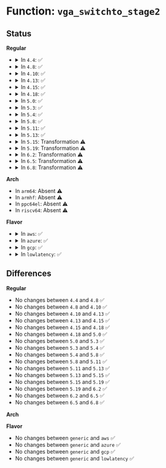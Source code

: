 # Function: <code>vga_switchto_stage2</code>

## Status
<b>Regular</b>
<ul>
<li>
<details>
<summary>In <code>4.4</code>: ✅</summary>

```c
int vga_switchto_stage2(struct vga_switcheroo_client *new_client);
```

**Collision:** Unique Static

**Inline:** No

**Transformation:** False

**Instances:**

```
In drivers/gpu/vga/vga_switcheroo.c (ffffffff81540fe0)
Location: drivers/gpu/vga/vga_switcheroo.c:529
Inline: False
Direct callers:
  - drivers/gpu/vga/vga_switcheroo.c:vga_switcheroo_process_delayed_switch
  - drivers/gpu/vga/vga_switcheroo.c:vga_switcheroo_debugfs_write
```
**Symbols:**

```
ffffffff81540fe0-ffffffff815410eb: vga_switchto_stage2 (STB_LOCAL)
```
</details>
</li>
<li>
<details>
<summary>In <code>4.8</code>: ✅</summary>

```c
int vga_switchto_stage2(struct vga_switcheroo_client *new_client);
```

**Collision:** Unique Static

**Inline:** No

**Transformation:** False

**Instances:**

```
In drivers/gpu/vga/vga_switcheroo.c (ffffffff81641f60)
Location: drivers/gpu/vga/vga_switcheroo.c:666
Inline: False
Direct callers:
  - drivers/gpu/vga/vga_switcheroo.c:vga_switcheroo_process_delayed_switch
  - drivers/gpu/vga/vga_switcheroo.c:vga_switcheroo_debugfs_write
```
**Symbols:**

```
ffffffff81641f60-ffffffff81642091: vga_switchto_stage2 (STB_LOCAL)
```
</details>
</li>
<li>
<details>
<summary>In <code>4.10</code>: ✅</summary>

```c
int vga_switchto_stage2(struct vga_switcheroo_client *new_client);
```

**Collision:** Unique Static

**Inline:** No

**Transformation:** False

**Instances:**

```
In drivers/gpu/vga/vga_switcheroo.c (ffffffff81673040)
Location: drivers/gpu/vga/vga_switcheroo.c:666
Inline: False
Direct callers:
  - drivers/gpu/vga/vga_switcheroo.c:vga_switcheroo_process_delayed_switch
  - drivers/gpu/vga/vga_switcheroo.c:vga_switcheroo_debugfs_write
```
**Symbols:**

```
ffffffff81673040-ffffffff81673171: vga_switchto_stage2 (STB_LOCAL)
```
</details>
</li>
<li>
<details>
<summary>In <code>4.13</code>: ✅</summary>

```c
int vga_switchto_stage2(struct vga_switcheroo_client *new_client);
```

**Collision:** Unique Static

**Inline:** No

**Transformation:** False

**Instances:**

```
In drivers/gpu/vga/vga_switcheroo.c (ffffffff81687220)
Location: drivers/gpu/vga/vga_switcheroo.c:667
Inline: False
Direct callers:
  - drivers/gpu/vga/vga_switcheroo.c:vga_switcheroo_process_delayed_switch
  - drivers/gpu/vga/vga_switcheroo.c:vga_switcheroo_debugfs_write
```
**Symbols:**

```
ffffffff81687220-ffffffff8168734b: vga_switchto_stage2 (STB_LOCAL)
```
</details>
</li>
<li>
<details>
<summary>In <code>4.15</code>: ✅</summary>

```c
int vga_switchto_stage2(struct vga_switcheroo_client *new_client);
```

**Collision:** Unique Static

**Inline:** No

**Transformation:** False

**Instances:**

```
In drivers/gpu/vga/vga_switcheroo.c (ffffffff816f0ac0)
Location: drivers/gpu/vga/vga_switcheroo.c:667
Inline: False
Direct callers:
  - drivers/gpu/vga/vga_switcheroo.c:vga_switcheroo_process_delayed_switch
  - drivers/gpu/vga/vga_switcheroo.c:vga_switcheroo_debugfs_write
```
**Symbols:**

```
ffffffff816f0ac0-ffffffff816f0bf4: vga_switchto_stage2 (STB_LOCAL)
```
</details>
</li>
<li>
<details>
<summary>In <code>4.18</code>: ✅</summary>

```c
int vga_switchto_stage2(struct vga_switcheroo_client *new_client);
```

**Collision:** Unique Static

**Inline:** No

**Transformation:** False

**Instances:**

```
In drivers/gpu/vga/vga_switcheroo.c (ffffffff8172d7a0)
Location: drivers/gpu/vga/vga_switcheroo.c:719
Inline: False
Direct callers:
  - drivers/gpu/vga/vga_switcheroo.c:vga_switcheroo_process_delayed_switch
  - drivers/gpu/vga/vga_switcheroo.c:vga_switcheroo_debugfs_write
```
**Symbols:**

```
ffffffff8172d7a0-ffffffff8172d902: vga_switchto_stage2 (STB_LOCAL)
```
</details>
</li>
<li>
<details>
<summary>In <code>5.0</code>: ✅</summary>

```c
int vga_switchto_stage2(struct vga_switcheroo_client *new_client);
```

**Collision:** Unique Static

**Inline:** No

**Transformation:** False

**Instances:**

```
In drivers/gpu/vga/vga_switcheroo.c (ffffffff8174ff40)
Location: drivers/gpu/vga/vga_switcheroo.c:724
Inline: False
Direct callers:
  - drivers/gpu/vga/vga_switcheroo.c:vga_switcheroo_process_delayed_switch
  - drivers/gpu/vga/vga_switcheroo.c:vga_switcheroo_debugfs_write
```
**Symbols:**

```
ffffffff8174ff40-ffffffff817500a2: vga_switchto_stage2 (STB_LOCAL)
```
</details>
</li>
<li>
<details>
<summary>In <code>5.3</code>: ✅</summary>

```c
int vga_switchto_stage2(struct vga_switcheroo_client *new_client);
```

**Collision:** Unique Static

**Inline:** No

**Transformation:** False

**Instances:**

```
In drivers/gpu/vga/vga_switcheroo.c (ffffffff8178bd30)
Location: drivers/gpu/vga/vga_switcheroo.c:723
Inline: False
Direct callers:
  - drivers/gpu/vga/vga_switcheroo.c:vga_switcheroo_process_delayed_switch
  - drivers/gpu/vga/vga_switcheroo.c:vga_switcheroo_debugfs_write
```
**Symbols:**

```
ffffffff8178bd30-ffffffff8178be5e: vga_switchto_stage2 (STB_LOCAL)
```
</details>
</li>
<li>
<details>
<summary>In <code>5.4</code>: ✅</summary>

```c
int vga_switchto_stage2(struct vga_switcheroo_client *new_client);
```

**Collision:** Unique Static

**Inline:** No

**Transformation:** False

**Instances:**

```
In drivers/gpu/vga/vga_switcheroo.c (ffffffff817af950)
Location: drivers/gpu/vga/vga_switcheroo.c:723
Inline: False
Direct callers:
  - drivers/gpu/vga/vga_switcheroo.c:vga_switcheroo_process_delayed_switch
  - drivers/gpu/vga/vga_switcheroo.c:vga_switcheroo_debugfs_write
```
**Symbols:**

```
ffffffff817af950-ffffffff817afa7e: vga_switchto_stage2 (STB_LOCAL)
```
</details>
</li>
<li>
<details>
<summary>In <code>5.8</code>: ✅</summary>

```c
int vga_switchto_stage2(struct vga_switcheroo_client *new_client);
```

**Collision:** Unique Static

**Inline:** No

**Transformation:** False

**Instances:**

```
In drivers/gpu/vga/vga_switcheroo.c (ffffffff818759c0)
Location: drivers/gpu/vga/vga_switcheroo.c:723
Inline: False
Direct callers:
  - drivers/gpu/vga/vga_switcheroo.c:vga_switcheroo_process_delayed_switch
  - drivers/gpu/vga/vga_switcheroo.c:vga_switcheroo_debugfs_write
```
**Symbols:**

```
ffffffff818759c0-ffffffff81875ad3: vga_switchto_stage2 (STB_LOCAL)
```
</details>
</li>
<li>
<details>
<summary>In <code>5.11</code>: ✅</summary>

```c
int vga_switchto_stage2(struct vga_switcheroo_client *new_client);
```

**Collision:** Unique Static

**Inline:** No

**Transformation:** False

**Instances:**

```
In drivers/gpu/vga/vga_switcheroo.c (ffffffff818842a0)
Location: drivers/gpu/vga/vga_switcheroo.c:723
Inline: False
Direct callers:
  - drivers/gpu/vga/vga_switcheroo.c:vga_switcheroo_process_delayed_switch
  - drivers/gpu/vga/vga_switcheroo.c:vga_switcheroo_debugfs_write
```
**Symbols:**

```
ffffffff818842a0-ffffffff818843b3: vga_switchto_stage2 (STB_LOCAL)
```
</details>
</li>
<li>
<details>
<summary>In <code>5.13</code>: ✅</summary>

```c
int vga_switchto_stage2(struct vga_switcheroo_client *new_client);
```

**Collision:** Unique Static

**Inline:** No

**Transformation:** False

**Instances:**

```
In drivers/gpu/vga/vga_switcheroo.c (ffffffff81866b20)
Location: drivers/gpu/vga/vga_switcheroo.c:723
Inline: False
Direct callers:
  - drivers/gpu/vga/vga_switcheroo.c:vga_switcheroo_process_delayed_switch
  - drivers/gpu/vga/vga_switcheroo.c:vga_switcheroo_debugfs_write
```
**Symbols:**

```
ffffffff81866b20-ffffffff81866c33: vga_switchto_stage2 (STB_LOCAL)
```
</details>
</li>
<li>
<details>
<summary>In <code>5.15</code>: Transformation ⚠️</summary>

```c
int vga_switchto_stage2(struct vga_switcheroo_client *new_client);
```

**Collision:** Unique Static

**Inline:** No

**Transformation:** True

**Instances:**

```
In drivers/gpu/vga/vga_switcheroo.c (0)
Location: drivers/gpu/vga/vga_switcheroo.c:723
Inline: False
Direct callers:
  - drivers/gpu/vga/vga_switcheroo.c:vga_switcheroo_process_delayed_switch
  - drivers/gpu/vga/vga_switcheroo.c:vga_switcheroo_debugfs_write
```
**Symbols:**

```
ffffffff818f6380-ffffffff818f64be: vga_switchto_stage2 (STB_LOCAL)
ffffffff81d0f5b4-ffffffff81d0f5f0: vga_switchto_stage2.cold (STB_LOCAL)
```
</details>
</li>
<li>
<details>
<summary>In <code>5.19</code>: Transformation ⚠️</summary>

```c
int vga_switchto_stage2(struct vga_switcheroo_client *new_client);
```

**Collision:** Unique Static

**Inline:** No

**Transformation:** True

**Instances:**

```
In drivers/gpu/vga/vga_switcheroo.c (0)
Location: drivers/gpu/vga/vga_switcheroo.c:723
Inline: False
Direct callers:
  - drivers/gpu/vga/vga_switcheroo.c:vga_switcheroo_process_delayed_switch
  - drivers/gpu/vga/vga_switcheroo.c:vga_switcheroo_debugfs_write
```
**Symbols:**

```
ffffffff81a46eb0-ffffffff81a47008: vga_switchto_stage2 (STB_LOCAL)
ffffffff81eda1cd-ffffffff81eda220: vga_switchto_stage2.cold (STB_LOCAL)
```
</details>
</li>
<li>
<details>
<summary>In <code>6.2</code>: Transformation ⚠️</summary>

```c
int vga_switchto_stage2(struct vga_switcheroo_client *new_client);
```

**Collision:** Unique Static

**Inline:** No

**Transformation:** True

**Instances:**

```
In drivers/gpu/vga/vga_switcheroo.c (0)
Location: drivers/gpu/vga/vga_switcheroo.c:723
Inline: False
Direct callers:
  - drivers/gpu/vga/vga_switcheroo.c:vga_switcheroo_process_delayed_switch
  - drivers/gpu/vga/vga_switcheroo.c:vga_switcheroo_debugfs_write
```
**Symbols:**

```
ffffffff81bcde70-ffffffff81bcdfc8: vga_switchto_stage2 (STB_LOCAL)
ffffffff8209cd2a-ffffffff8209cd7d: vga_switchto_stage2.cold (STB_LOCAL)
```
</details>
</li>
<li>
<details>
<summary>In <code>6.5</code>: Transformation ⚠️</summary>

```c
int vga_switchto_stage2(struct vga_switcheroo_client *new_client);
```

**Collision:** Unique Static

**Inline:** No

**Transformation:** True

**Instances:**

```
In drivers/gpu/vga/vga_switcheroo.c (0)
Location: drivers/gpu/vga/vga_switcheroo.c:723
Inline: False
Direct callers:
  - drivers/gpu/vga/vga_switcheroo.c:vga_switcheroo_process_delayed_switch
  - drivers/gpu/vga/vga_switcheroo.c:vga_switcheroo_debugfs_write
```
**Symbols:**

```
ffffffff81c25a60-ffffffff81c25bb8: vga_switchto_stage2 (STB_LOCAL)
ffffffff8211dc35-ffffffff8211dc88: vga_switchto_stage2.cold (STB_LOCAL)
```
</details>
</li>
<li>
<details>
<summary>In <code>6.8</code>: Transformation ⚠️</summary>

```c
int vga_switchto_stage2(struct vga_switcheroo_client *new_client);
```

**Collision:** Unique Static

**Inline:** No

**Transformation:** True

**Instances:**

```
In drivers/gpu/vga/vga_switcheroo.c (0)
Location: drivers/gpu/vga/vga_switcheroo.c:723
Inline: False
Direct callers:
  - drivers/gpu/vga/vga_switcheroo.c:vga_switcheroo_process_delayed_switch
  - drivers/gpu/vga/vga_switcheroo.c:vga_switcheroo_debugfs_write
```
**Symbols:**

```
ffffffff81cd81e0-ffffffff81cd8338: vga_switchto_stage2 (STB_LOCAL)
ffffffff821ff192-ffffffff821ff1e5: vga_switchto_stage2.cold (STB_LOCAL)
```
</details>
</li>
</ul>
<b>Arch</b>
<ul>
<li>
In <code>arm64</code>: Absent ⚠️
</li>
<li>
In <code>armhf</code>: Absent ⚠️
</li>
<li>
In <code>ppc64el</code>: Absent ⚠️
</li>
<li>
In <code>riscv64</code>: Absent ⚠️
</li>
</ul>
<b>Flavor</b>
<ul>
<li>
<details>
<summary>In <code>aws</code>: ✅</summary>

```c
int vga_switchto_stage2(struct vga_switcheroo_client *new_client);
```

**Collision:** Unique Static

**Inline:** No

**Transformation:** False

**Instances:**

```
In drivers/gpu/vga/vga_switcheroo.c (ffffffff81774480)
Location: drivers/gpu/vga/vga_switcheroo.c:723
Inline: False
Direct callers:
  - drivers/gpu/vga/vga_switcheroo.c:vga_switcheroo_process_delayed_switch
  - drivers/gpu/vga/vga_switcheroo.c:vga_switcheroo_debugfs_write
```
**Symbols:**

```
ffffffff81774480-ffffffff817745ae: vga_switchto_stage2 (STB_LOCAL)
```
</details>
</li>
<li>
<details>
<summary>In <code>azure</code>: ✅</summary>

```c
int vga_switchto_stage2(struct vga_switcheroo_client *new_client);
```

**Collision:** Unique Static

**Inline:** No

**Transformation:** False

**Instances:**

```
In drivers/gpu/vga/vga_switcheroo.c (ffffffff81754230)
Location: drivers/gpu/vga/vga_switcheroo.c:723
Inline: False
Direct callers:
  - drivers/gpu/vga/vga_switcheroo.c:vga_switcheroo_process_delayed_switch
  - drivers/gpu/vga/vga_switcheroo.c:vga_switcheroo_debugfs_write
```
**Symbols:**

```
ffffffff81754230-ffffffff8175435e: vga_switchto_stage2 (STB_LOCAL)
```
</details>
</li>
<li>
<details>
<summary>In <code>gcp</code>: ✅</summary>

```c
int vga_switchto_stage2(struct vga_switcheroo_client *new_client);
```

**Collision:** Unique Static

**Inline:** No

**Transformation:** False

**Instances:**

```
In drivers/gpu/vga/vga_switcheroo.c (ffffffff817a47d0)
Location: drivers/gpu/vga/vga_switcheroo.c:723
Inline: False
Direct callers:
  - drivers/gpu/vga/vga_switcheroo.c:vga_switcheroo_process_delayed_switch
  - drivers/gpu/vga/vga_switcheroo.c:vga_switcheroo_debugfs_write
```
**Symbols:**

```
ffffffff817a47d0-ffffffff817a48fe: vga_switchto_stage2 (STB_LOCAL)
```
</details>
</li>
<li>
<details>
<summary>In <code>lowlatency</code>: ✅</summary>

```c
int vga_switchto_stage2(struct vga_switcheroo_client *new_client);
```

**Collision:** Unique Static

**Inline:** No

**Transformation:** False

**Instances:**

```
In drivers/gpu/vga/vga_switcheroo.c (ffffffff817be650)
Location: drivers/gpu/vga/vga_switcheroo.c:723
Inline: False
Direct callers:
  - drivers/gpu/vga/vga_switcheroo.c:vga_switcheroo_process_delayed_switch
  - drivers/gpu/vga/vga_switcheroo.c:vga_switcheroo_debugfs_write
```
**Symbols:**

```
ffffffff817be650-ffffffff817be77e: vga_switchto_stage2 (STB_LOCAL)
```
</details>
</li>
</ul>

## Differences
<b>Regular</b>
<ul>
<li>
No changes between <code>4.4</code> and <code>4.8</code> ✅
</li>
<li>
No changes between <code>4.8</code> and <code>4.10</code> ✅
</li>
<li>
No changes between <code>4.10</code> and <code>4.13</code> ✅
</li>
<li>
No changes between <code>4.13</code> and <code>4.15</code> ✅
</li>
<li>
No changes between <code>4.15</code> and <code>4.18</code> ✅
</li>
<li>
No changes between <code>4.18</code> and <code>5.0</code> ✅
</li>
<li>
No changes between <code>5.0</code> and <code>5.3</code> ✅
</li>
<li>
No changes between <code>5.3</code> and <code>5.4</code> ✅
</li>
<li>
No changes between <code>5.4</code> and <code>5.8</code> ✅
</li>
<li>
No changes between <code>5.8</code> and <code>5.11</code> ✅
</li>
<li>
No changes between <code>5.11</code> and <code>5.13</code> ✅
</li>
<li>
No changes between <code>5.13</code> and <code>5.15</code> ✅
</li>
<li>
No changes between <code>5.15</code> and <code>5.19</code> ✅
</li>
<li>
No changes between <code>5.19</code> and <code>6.2</code> ✅
</li>
<li>
No changes between <code>6.2</code> and <code>6.5</code> ✅
</li>
<li>
No changes between <code>6.5</code> and <code>6.8</code> ✅
</li>
</ul>
<b>Arch</b>
<ul>
</ul>
<b>Flavor</b>
<ul>
<li>
No changes between <code>generic</code> and <code>aws</code> ✅
</li>
<li>
No changes between <code>generic</code> and <code>azure</code> ✅
</li>
<li>
No changes between <code>generic</code> and <code>gcp</code> ✅
</li>
<li>
No changes between <code>generic</code> and <code>lowlatency</code> ✅
</li>
</ul>
